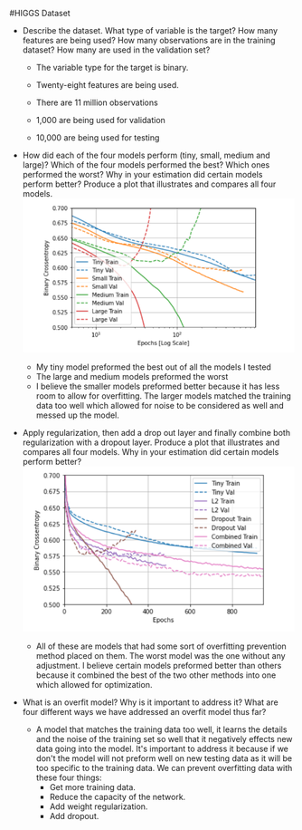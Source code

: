#HIGGS Dataset 
- Describe the dataset. What type of variable is the target? How many features are being used? How many observations are in the training dataset? How many are used in the validation set?
    - The variable type for the target is binary. 
      
  - Twenty-eight features are being used. 
    
  - There are 11 million observations 
    
  - 1,000 are being used for validation 
    
  - 10,000 are being used for testing

- How did each of the four models perform (tiny, small, medium and large)? Which of the four models performed the best? Which ones performed the worst? Why in your estimation did certain models perform better? Produce a plot that illustrates and compares all four models.
     ![all_graphs](../images/all_graphs.PNG)
    - My tiny model preformed the best out of all the models I tested
    - The large and medium models preformed the worst 
    - I believe the smaller models preformed better because it has less room to allow for overfitting. The larger models matched the training data too well which allowed for noise to be considered as well and messed up the model. 
  
- Apply regularization, then add a drop out layer and finally combine both regularization with a dropout layer. Produce a plot that illustrates and compares all four models. Why in your estimation did certain models perform better?
    ![droput](../images/droput%20plot.PNG)
  - All of these are models that had some sort of overfitting prevention method placed on them. The worst model was the one without any adjustment. I believe certain models preformed better than others because it combined the best of the two other methods into one which allowed for optimization.
- What is an overfit model? Why is it important to address it? What are four different ways we have addressed an overfit model thus far?
  - A model that matches the training data too well, it learns the details and the noise of the training set so well that it negatively effects new data going into the model.  It's important to address it because if we don't the model will not preform well on new testing data as it will be too specific to the training data. We can prevent overfitting data with these four things:
    - Get more training data.
    - Reduce the capacity of the network.
    - Add weight regularization.
    - Add dropout.